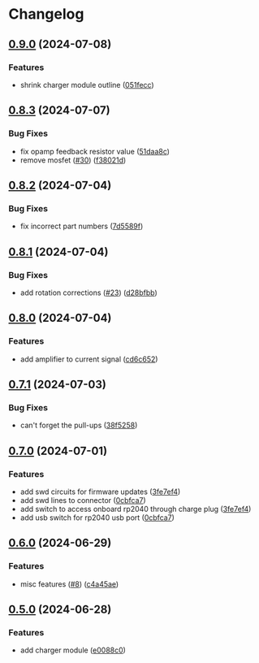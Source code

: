# Changelog

## [0.9.0](https://github.com/mikesmitty/pdusb/compare/charger-module-v0.8.3...charger-module-v0.9.0) (2024-07-08)


### Features

* shrink charger module outline ([051fecc](https://github.com/mikesmitty/pdusb/commit/051fecc27901af27a6ce28e297dd4c0b121d335f))

## [0.8.3](https://github.com/mikesmitty/pdusb/compare/charger-module-v0.8.2...charger-module-v0.8.3) (2024-07-07)


### Bug Fixes

* fix opamp feedback resistor value ([51daa8c](https://github.com/mikesmitty/pdusb/commit/51daa8c1bc127483105343635c577d885270d42c))
* remove mosfet ([#30](https://github.com/mikesmitty/pdusb/issues/30)) ([f38021d](https://github.com/mikesmitty/pdusb/commit/f38021d279a5d4fb5c75b13646da387f04ae2dde))

## [0.8.2](https://github.com/mikesmitty/pdusb/compare/charger-module-v0.8.1...charger-module-v0.8.2) (2024-07-04)


### Bug Fixes

* fix incorrect part numbers ([7d5589f](https://github.com/mikesmitty/pdusb/commit/7d5589fe6c76b37504af899d7f41072b2987b070))

## [0.8.1](https://github.com/mikesmitty/pdusb/compare/charger-module-v0.8.0...charger-module-v0.8.1) (2024-07-04)


### Bug Fixes

* add rotation corrections ([#23](https://github.com/mikesmitty/pdusb/issues/23)) ([d28bfbb](https://github.com/mikesmitty/pdusb/commit/d28bfbb0f5f295293d51a52142758b1be5bae77d))

## [0.8.0](https://github.com/mikesmitty/pdusb/compare/charger-module-v0.7.1...charger-module-v0.8.0) (2024-07-04)


### Features

* add amplifier to current signal ([cd6c652](https://github.com/mikesmitty/pdusb/commit/cd6c6524c9f327b2ad43f052ae8103018f5e6368))

## [0.7.1](https://github.com/mikesmitty/pdusb/compare/charger-module-v0.7.0...charger-module-v0.7.1) (2024-07-03)


### Bug Fixes

* can't forget the pull-ups ([38f5258](https://github.com/mikesmitty/pdusb/commit/38f52583257ef937b0b6ace3cdfb33ebec99fc47))

## [0.7.0](https://github.com/mikesmitty/pdusb/compare/charger-module-v0.6.0...charger-module-v0.7.0) (2024-07-01)


### Features

* add swd circuits for firmware updates ([3fe7ef4](https://github.com/mikesmitty/pdusb/commit/3fe7ef4b14e35cb9b6d7b5f8920c50c7c5d31d5d))
* add swd lines to connector ([0cbfca7](https://github.com/mikesmitty/pdusb/commit/0cbfca78ad04f3e7deddfba9d1997bf1806fe2ab))
* add switch to access onboard rp2040 through charge plug ([3fe7ef4](https://github.com/mikesmitty/pdusb/commit/3fe7ef4b14e35cb9b6d7b5f8920c50c7c5d31d5d))
* add usb switch for rp2040 usb port ([0cbfca7](https://github.com/mikesmitty/pdusb/commit/0cbfca78ad04f3e7deddfba9d1997bf1806fe2ab))

## [0.6.0](https://github.com/mikesmitty/pdusb/compare/charger-module-v0.5.0...charger-module-v0.6.0) (2024-06-29)


### Features

* misc features ([#8](https://github.com/mikesmitty/pdusb/issues/8)) ([c4a45ae](https://github.com/mikesmitty/pdusb/commit/c4a45aea12a5c59c5742778317859835ea6f5bef))

## [0.5.0](https://github.com/mikesmitty/pdusb/compare/charger-module-v0.4.0...charger-module-v0.5.0) (2024-06-28)


### Features

* add charger module ([e0088c0](https://github.com/mikesmitty/pdusb/commit/e0088c0316c7c99f1039f19b1d478e8ac7130546))
